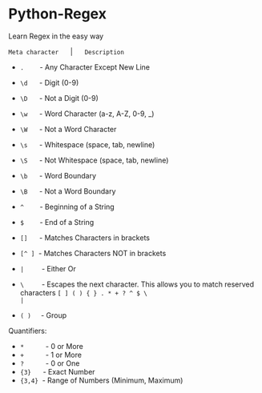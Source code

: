 # Python-Regex

Learn Regex in the easy way

`Meta character`      |      `Description`

- `.`        - Any Character Except New Line
- `\d`      - Digit (0-9)
- `\D`      - Not a Digit (0-9)
- `\w`      - Word Character (a-z, A-Z, 0-9, _)
- `\W`      - Not a Word Character
- `\s`      - Whitespace (space, tab, newline)
- `\S`      - Not Whitespace (space, tab, newline)

- `\b`      - Word Boundary
- `\B`      - Not a Word Boundary
- `^`        - Beginning of a String
- `$`        - End of a String

- `[]`      - Matches Characters in brackets
- `[^ ]`  - Matches Characters NOT in brackets
- `|`         - Either Or
- `\`         - Escapes the next character. This allows you to match reserved characters <code>[ ] ( ) { } . * + ? ^ $ \ &#124;</code>
- `( )`     - Group

Quantifiers:
- `*`           - 0 or More
- `+`           - 1 or More
- `?`           - 0 or One
- `{3}`      - Exact Number
- `{3,4}`  - Range of Numbers (Minimum, Maximum)